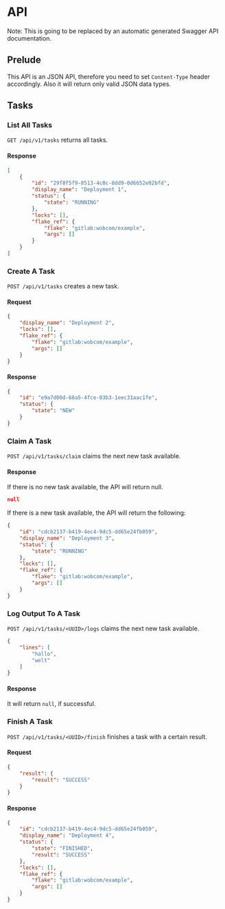 # API 

Note: This is going to be replaced by an automatic generated Swagger API documentation.

## Prelude

This API is an JSON API, therefore you need to set `Content-Type` header accordingly. Also it will return only valid JSON data types.

## Tasks

### List All Tasks

`GET /api/v1/tasks` returns all tasks.  
#### Response 
```json
[
    {
        "id": "29f8f5f9-8513-4c8c-8dd9-0d6652e02bfd",
        "display_name": "Deployment 1",
        "status": {
            "state": "RUNNING"
        },
        "locks": [],
        "flake_ref": {
            "flake": "gitlab:wobcom/example",
            "args": []
        }
    }
]
```

### Create A Task

`POST /api/v1/tasks` creates a new task.

#### Request

```json
{
    "display_name": "Deployment 2",
    "locks": [],
    "flake_ref": {
        "flake": "gitlab:wobcom/example",
        "args": []
    }
}
```

#### Response

```json
{
    "id": "e9a7d00d-68a5-4fce-83b3-1eec31aac1fe",
    "status": {
        "state": "NEW"
    }
}
```

### Claim A Task

`POST /api/v1/tasks/claim` claims the next new task available.

#### Response

If there is no new task available, the API will return null.

```json
null
```

If there is a new task available, the API will return the following:

```json
{
    "id": "cdcb2137-b419-4ec4-9dc5-dd65e24fb059",
    "display_name": "Deployment 3",
    "status": {
        "state": "RUNNING"
    },
    "locks": [],
    "flake_ref": {
        "flake": "gitlab:wobcom/example",
        "args": []
    }
}
```

### Log Output To A Task

`POST /api/v1/tasks/<UUID>/logs` claims the next new task available.

```json
{
    "lines": [
        "hallo",
        "welt"
    ]
}
```

#### Response

It will return `null`, if successful.

### Finish A Task

`POST /api/v1/tasks/<UUID>/finish` finishes a task with a certain result.

#### Request 

```json
{
    "result": {
        "result": "SUCCESS"
    }
}
```

#### Response
```json
{
    "id": "cdcb2137-b419-4ec4-9dc5-dd65e24fb059",
    "display_name": "Deployment 4",
    "status": {
        "state": "FINISHED",
        "result": "SUCCESS"
    },
    "locks": [],
    "flake_ref": {
        "flake": "gitlab:wobcom/example",
        "args": []
    }
}
```